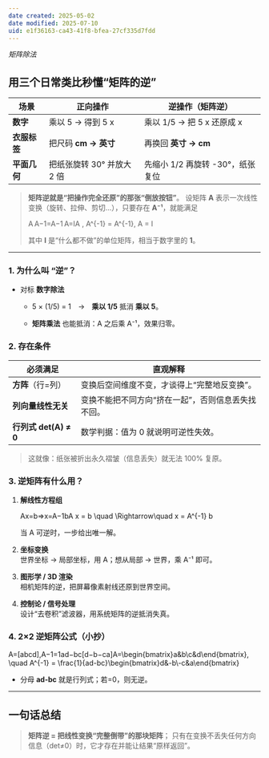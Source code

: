 ```yaml
---
date created: 2025-05-02
date modified: 2025-07-10
uid: e1f36163-ca43-41f8-bfea-27cf335d7fdd
---
```

*矩阵除法*


## 用三个日常类比秒懂“矩阵的逆”

|场景|正向操作|逆操作（**矩阵逆**）|
|---|---|---|
|**数字**|乘以 5 → 得到 5 x|乘以 1/5 → 把 5 x 还原成 x|
|**衣服标签**|把尺码 **cm → 英寸**|再换回 **英寸 → cm**|
|**平面几何**|把纸张旋转 30° 并放大 2 倍|先缩小 1/2 再旋转 -30°，纸张复位|

> **矩阵逆就是“把操作完全还原”的那张“倒放按钮”**。
> 设矩阵 **A** 表示一次线性变换（旋转、拉伸、剪切…），只要存在 **A⁻¹**，就能满足
>
> A A−1=A−1 A=IA \, A^{-1} = A^{-1}\, A = I
>
> 其中 **I** 是“什么都不做”的单位矩阵，相当于数字里的 **1**。

---

### 1. 为什么叫 “逆”？

- 对标 **数字除法**
    
    - 5 × (1/5) = 1 → **乘以 1/5** 抵消 **乘以 5**。
        
    - **矩阵乘法** 也能抵消：A 之后乘 A⁻¹，效果归零。
        

### 2. 存在条件

|必须满足|直观解释|
|---|---|
|**方阵**（行=列）|变换后空间维度不变，才谈得上“完整地反变换”。|
|**列向量线性无关**|变换不能把不同方向“挤在一起”，否则信息丢失找不回。|
|**行列式 det(A) ≠ 0**|数学判据：值为 0 就说明可逆性失效。|

> 这就像：纸张被折出永久褶皱（信息丢失）就无法 100% 复原。

### 3. 逆矩阵有什么用？

1. **解线性方程组**
    

    Ax=b⇒x=A−1bA x = b \quad \Rightarrow\quad x = A^{-1} b

    

    当 A 可逆时，一步给出唯一解。

    
2. **坐标变换**  
    世界坐标 → 局部坐标，用 A；想从局部 → 世界，乘 A⁻¹ 即可。
    
3. **图形学 / 3D 渲染**  
    相机矩阵的逆，把屏幕像素射线还原到世界空间。
    
4. **控制论 / 信号处理**  
    设计“去卷积”滤波器，用系统矩阵的逆抵消失真。
    

### 4. 2×2 逆矩阵公式（小抄）

A=[abcd],A−1=1ad−bc[d−b−ca]A=\begin{bmatrix}a&b\\c&d\end{bmatrix}, \quad A^{-1} = \frac{1}{ad-bc}\begin{bmatrix}d&-b\\-c&a\end{bmatrix}

- 分母 **ad-bc** 就是行列式；若=0，则无逆。
    

---

## 一句话总结

> **矩阵逆 = 把线性变换“完整倒带”的那块矩阵**；
> 只有在变换不丢失任何方向信息（det≠0）时，它才存在并能让结果“原样返回”。
